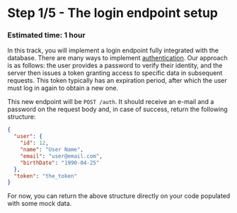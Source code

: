 # Step 1/5 - The login endpoint setup

### Estimated time: 1 hour

In this track, you will implement a login endpoint fully integrated with the database. There are many ways to implement [authentication](https://en.wikipedia.org/wiki/Authentication_server). Our approach is as follows: the user provides a password to verify their identity, and the server then issues a token granting access to specific data in subsequent requests. This token typically has an expiration period, after which the user must log in again to obtain a new one.

This new endpoint will be `POST /auth`. It should receive an e-mail and a password on the request body and, in case of success, return the following structure:

```json
{
  "user": {
    "id": 12,
    "name": "User Name",
    "email": "user@email.com",
    "birthDate": "1990-04-25"
  },
  "token": "the_token"
}
```

For now, you can return the above structure directly on your code populated with some mock data.
